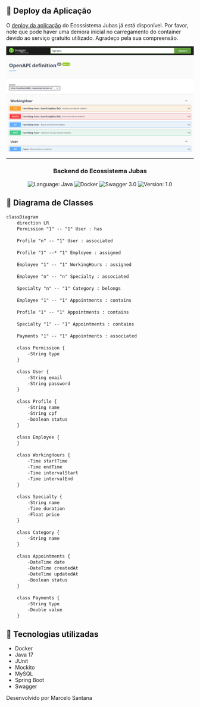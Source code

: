 ## 🍃 Deploy da Aplicação

O [deploy da aplicação](https://jubas-backend.onrender.com/swagger-ui.html) do Ecossistema Jubas já está disponível. Por favor, note que pode haver uma demora inicial no carregamento do container devido ao serviço gratuito utilizado. Agradeço pela sua compreensão.

![Swagger UI](https://github.com/marcelo-de-santana/jubas-backend/blob/dev/images/swagger-ui-from-jubas-backend-v1.png?raw=true)

---

<h3 align="center">
  Backend do Ecossistema Jubas
</h3>

<p align="center">
  <img alt="Language: Java" src="https://img.shields.io/badge/language-java-green">
  <img alt="Docker" src="https://img.shields.io/badge/Docker-🐳-blue">
  <img alt="Swagger 3.0" src="https://img.shields.io/badge/Swagger-3.0-orange">
  <img alt="Version: 1.0" src="https://img.shields.io/badge/version-2.0-yellowgreen">
</p>

## :straight_ruler: Diagrama de Classes

```mermaid
classDiagram
    direction LR
    Permission "1" -- "1" User : has
    
    Profile "n" -- "1" User : associated 
    
    Profile "1" --* "1" Employee : assigned

    Employee "1" -- "1" WorkingHours : assigned

    Employee "n" -- "n" Specialty : associated
    
    Specialty "n" -- "1" Category : belongs

    Employee "1" -- "1" Appointments : contains

    Profile "1" -- "1" Appointments : contains
    
    Specialty "1" -- "1" Appointments : contains
    
    Payments "1" -- "1" Appointments : associated

    class Permission {
        -String type
    }

    class User {
        -String email
        -String password
    }

    class Profile {
        -String name
        -String cpf
        -boolean status
    }

    class Employee {
    }

    class WorkingHours {
        -Time startTime
        -Time endTime
        -Time intervalStart
        -Time intervalEnd
    }

    class Specialty {
        -String name
        -Time duration
        -Float price  
    }

    class Category {
        -String name
    }

    class Appointments {
        -DateTime date
        -DateTime createdAt
        -DateTime updatedAt
        -Boolean status
    }

    class Payments {
        -String type
        -Double value
    }
```

## :wrench: Tecnologias utilizadas

* Docker
* Java 17
* JUnit
* Mockito
* MySQL
* Spring Boot
* Swagger

Desenvolvido por Marcelo Santana
